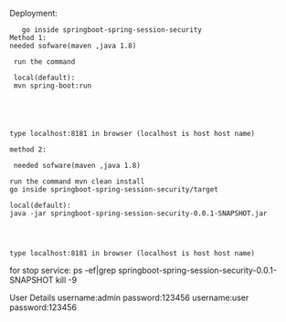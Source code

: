 Deployment:

       go inside springboot-spring-session-security 
    Method 1:
    needed sofware(maven ,java 1.8)

     run the command 
     
     local(default):
     mvn spring-boot:run
     
     
               
         
     
    type localhost:8181 in browser (localhost is host host name)

    method 2:

     needed sofware(maven ,java 1.8)

    run the command mvn clean install
    go inside springboot-spring-session-security/target
    
    local(default):
    java -jar springboot-spring-session-security-0.0.1-SNAPSHOT.jar
    
   
    
    
    type localhost:8181 in browser (localhost is host host name)

for stop service:
 ps -ef|grep springboot-spring-session-security-0.0.1-SNAPSHOT
 kill -9 <PID>


User Details
username:admin
password:123456
username:user
password:123456


